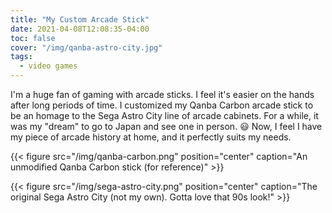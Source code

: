 ```yaml
---
title: "My Custom Arcade Stick"
date: 2021-04-08T12:08:35-04:00
toc: false
cover: "/img/qanba-astro-city.jpg"
tags:
  - video games
---
```


I'm a huge fan of gaming with arcade sticks. I feel it's easier on the hands after long periods of time. I
customized my Qanba Carbon arcade stick to be an homage to the Sega Astro City line of arcade cabinets. For a
while, it was my "dream" to go to Japan and see one in person. :smiley: Now, I feel I have my piece of arcade
history at home, and it perfectly suits my needs.

{{< figure src="/img/qanba-carbon.png" position="center" caption="An unmodified Qanba Carbon stick (for reference)" >}}

{{< figure src="/img/sega-astro-city.png" position="center" caption="The original Sega Astro City (not my own). Gotta love that 90s look!" >}}
